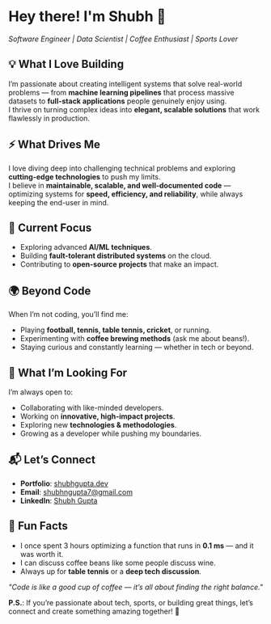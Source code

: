 # Hey there! I'm Shubh 🚀  
*Software Engineer | Data Scientist | Coffee Enthusiast | Sports Lover*  

## 💡 What I Love Building  
I’m passionate about creating intelligent systems that solve real-world problems — from **machine learning pipelines** that process massive datasets to **full-stack applications** people genuinely enjoy using.  
I thrive on turning complex ideas into **elegant, scalable solutions** that work flawlessly in production.  


## ⚡ What Drives Me  
I love diving deep into challenging technical problems and exploring **cutting-edge technologies** to push my limits.  
I believe in **maintainable, scalable, and well-documented code** — optimizing systems for **speed, efficiency, and reliability**, while always keeping the end-user in mind.  


## 🎯 Current Focus  
- Exploring advanced **AI/ML techniques**.  
- Building **fault-tolerant distributed systems** on the cloud.  
- Contributing to **open-source projects** that make an impact.  


## 🌍 Beyond Code  
When I’m not coding, you’ll find me:  
- Playing **football, tennis, table tennis, cricket**, or running.  
- Experimenting with **coffee brewing methods** (ask me about beans!).  
- Staying curious and constantly learning — whether in tech or beyond.  


## 🤝 What I’m Looking For  
I’m always open to:  
- Collaborating with like-minded developers.  
- Working on **innovative, high-impact projects**.  
- Exploring new **technologies & methodologies**.  
- Growing as a developer while pushing my boundaries.  


## 📬 Let’s Connect  
- **Portfolio**: [shubhgupta.dev](https://shubhgupta.dev)  
- **Email**: shubhngupta7@gmail.com  
- **LinkedIn**: [Shubh Gupta](https://www.linkedin.com/in/shubhngupta/)  


## 🎲 Fun Facts  
- I once spent 3 hours optimizing a function that runs in **0.1 ms** — and it was worth it.  
- I can discuss coffee beans like some people discuss wine.  
- Always up for **table tennis** or a **deep tech discussion**.  


*"Code is like a good cup of coffee — it’s all about finding the right balance."*  

**P.S.**: If you’re passionate about tech, sports, or building great things, let’s connect and create something amazing together! 🚀  
